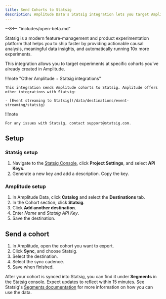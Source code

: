 ```yaml
---
title: Send Cohorts to Statsig
description: Amplitude Data's Statsig integration lets you target Amplitude cohorts with Statsig experiments.
---
```


--8<-- "includes/open-beta.md"

Statsig is a modern feature-management and product experimentation platform that helps you to ship faster by providing actionable causal analysis, meaningful data insights, and automatically running 10x more experiments.

This integration allows you to target experiments at specific cohorts you’ve already created in Amplitude.

!!!note "Other Amplitude + Statsig integrations"

    This integration sends Amplitude cohorts to Statsig. Amplitude offers other integrations with Statsig: 

    - [Event streaming to Statsig](/data/destinations/event-streaming/statsig)

!!!note

    For any issues with Statsig, contact support@statsig.com.

## Setup

### Statsig setup

1. Navigate to the [Statsig Console](https://console.statsig.com/login), click **Project Settings**, and select **API Keys**.
2. Generate a new key and add a description. Copy the key. 

### Amplitude setup 

1. In Amplitude Data, click **Catalog** and select the **Destinations** tab.
2. In the Cohort section, click **Statsig**.
3. Click **Add another destination**.
4. Enter _Name_ and _Statsig API Key_.
5. Save the destination.

## Send a cohort

1. In Amplitude, open the cohort you want to export. 
2. Click **Sync**, and choose Statsig.
3. Select the destination.
4. Select the sync cadence.
5. Save when finished.

After your cohort is synced into Statsig, you can find it under **Segments** in the Statsig console. Expect updates to reflect within 15 minutes. See Statsig's [Segments documentation](https://docs.statsig.com/segments) for more information on how you can use the data.
